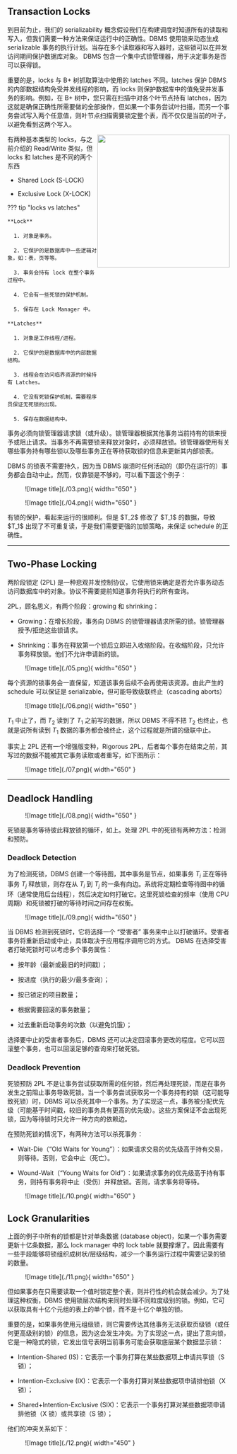 

## **Transaction Locks**

到目前为止，我们的 serializability 概念假设我们在构建调度时知道所有的读取和写入，但我们需要一种方法来保证运行中的正确性。DBMS 使用锁来动态生成 serializable 事务的执行计划。当存在多个读取器和写入器时，这些锁可以在并发访问期间保护数据库对象。 DBMS 包含一个集中式锁管理器，用于决定事务是否可以获得锁。

重要的是，locks 与 B+ 树抓取算法中使用的 latches 不同。latches 保护 DBMS 的内部数据结构免受并发线程的影响，而 locks 则保护数据库中的值免受并发事务的影响。例如，在 B+ 树中，您只需在扫描中对各个叶节点持有 latches，因为这就是确保正确性所需要做的全部操作，但如果一个事务尝试叶扫描，而另一个事务尝试写入两个任意值，则叶节点扫描需要锁定整个表，而不仅仅是当前的叶子，以避免看到这两个写入。

<img src="../02.png" align="right" height="300" width="300">

有两种基本类型的 locks，与之前介绍的 Read/Write 类似，但 locks 和 latches 是不同的两个东西

-  Shared Lock (S-LOCK)

- Exclusive Lock (X-LOCK)

??? tip "locks vs latches"

    **Lock**

      1. 对象是事务。
   
      2. 它保护的是数据库中一些逻辑对象，如：表，页等等。
   
      3. 事务会持有 lock 在整个事务过程中。
   
      4. 它会有一些死锁的保护机制。
      
      5. 保存在 Lock Manager 中。
   
    **Latches**

      1. 对象是工作线程/进程。
   
      2. 它保护的是数据库中的内部数据结构。
   
      3. 线程会在访问临界资源的时候持有 Latches。
   
      4. 它没有死锁保护机制，需要程序员保证无死锁的出现。
      
      5. 保存在数据结构中。


事务必须向锁管理器请求锁（或升级）。锁管理器根据其他事务当前持有的锁来授予或阻止请求。当事务不再需要锁来释放对象时，必须释放锁。锁管理器使用有关哪些事务持有哪些锁以及哪些事务正在等待获取锁的信息来更新其内部锁表。

DBMS 的锁表不需要持久，因为当 DBMS 崩溃时任何活动的（即仍在运行的）事务都会自动中止。然而，仅靠锁是不够的，可以看下面这个例子：

<figure markdown="span">
  ![Image title](./03.png){ width="650" }
</figure>

<figure markdown="span">
  ![Image title](./04.png){ width="650" }
</figure>
有锁的保护，看起来运行的很顺利。但是 $T_2$ 修改了 $T_1$ 的数据，导致 $T_1$ 出现了不可重复读，于是我们需要更强的加锁策略，来保证 schedule 的正确性。

<hr>

## **Two-Phase Locking**

两阶段锁定 (2PL) 是一种悲观并发控制协议，它使用锁来确定是否允许事务动态访问数据库中的对象。协议不需要提前知道事务将执行的所有查询。

2PL，顾名思义，有两个阶段：growing 和 shrinking：

- Growing：在增长阶段，事务向 DBMS 的锁管理器请求所需的锁。锁管理器授予/拒绝这些锁请求。

- Shrinking：事务在释放第一个锁后立即进入收缩阶段。在收缩阶段，只允许事务释放锁。他们不允许申请新的锁。

<figure markdown="span">
  ![Image title](./05.png){ width="650" }
</figure>

每个资源的锁事务会一直保留，知道该事务后续不会再使用该资源。由此产生的 schedule 可以保证是 serializable，但可能导致级联终止（cascading aborts）

<figure markdown="span">
  ![Image title](./06.png){ width="650" }
</figure>

$T_1$ 中止了，而 $T_2$ 读到了 $T_1$ 之前写的数据，所以 DBMS 不得不把 $T_2$ 也终止，也就是说所有读到 $T_1$ 数据的事务都会被终止，这个过程就是所谓的级联中止。

事实上 2PL 还有一个增强版变种，Rigorous 2PL，后者每个事务在结束之前，其写过的数据不能被其它事务读取或者重写，如下图所示：

<figure markdown="span">
  ![Image title](./07.png){ width="650" }
</figure>

<hr>

## **Deadlock Handling**

<figure markdown="span">
  ![Image title](./08.png){ width="650" }
</figure>

死锁是事务等待彼此释放锁的循环，如上。处理 2PL 中的死锁有两种方法：检测和预防。

### **Deadlock Detection**

为了检测死锁，DBMS 创建一个等待图，其中事务是节点，如果事务 $T_i$ 正在等待事务 $T_j$ 释放锁，则存在从 $T_i$ 到 $T_j$ 的一条有向边。系统将定期检查等待图中的循环（通常使用后台线程），然后决定如何打破它。这里死锁检查的频率（使用 CPU 周期）和死锁被打破的等待时间之间存在权衡。

<figure markdown="span">
  ![Image title](./09.png){ width="650" }
</figure>

当 DBMS 检测到死锁时，它将选择一个 “受害者” 事务来中止以打破循环。受害者事务将重新启动或中止，具体取决于应用程序调用它的方式。 DBMS 在选择受害者打破死锁时可以考虑多个事务属性：

- 按年龄（最新或最旧的时间戳）；

- 按进度（执行的最少/最多查询）；

- 按已锁定的项目数量；

- 根据需要回滚的事务数量；

- 过去重新启动事务的次数（以避免饥饿）；

选择要中止的受害者事务后，DBMS 还可以决定回滚事务更改的程度。它可以回滚整个事务，也可以回滚足够的查询来打破死锁。

### **Deadlock Prevention**

死锁预防 2PL 不是让事务尝试获取所需的任何锁，然后再处理死锁，而是在事务发生之前阻止事务导致死锁。当一个事务尝试获取另一个事务持有的锁（这可能导致死锁）时，DBMS 可以杀死其中一个事务。为了实现这一点，事务被分配优先级（可能基于时间戳，较旧的事务具有更高的优先级）。这些方案保证不会出现死锁，因为等待锁时只允许一种方向的依赖边。

在预防死锁的情况下，有两种方法可以杀死事务：


- Wait-Die（“Old Waits for Young”）：如果请求交易的优先级高于持有交易，则等待。否则，它会中止（死亡）。

- Wound-Wait（“Young Waits for Old”）：如果请求事务的优先级高于持有事务，则持有事务将中止（受伤）并释放锁。否则，请求事务将等待。

<figure markdown="span">
  ![Image title](./10.png){ width="650" }
</figure>

## **Lock Granularities**

上面的例子中所有的锁都是针对单条数据 (database object)，如果一个事务需要更新十亿条数据，那么 lock manager 中的 lock table 就要撑爆了。因此需要有一些手段能够将锁组织成树状/层级结构，减少一个事务运行过程中需要记录的锁的数量。

<figure markdown="span">
  ![Image title](./11.png){ width="650" }
</figure>

但如果事务在只需要读取一个值时锁定整个表，则并行性的机会就会减少。为了处理这种权衡，DBMS 使用锁层次结构来同时处理不同粒度级别的锁。例如，它可以获取具有十亿个元组的表上的单个锁，而不是十亿个单独的锁。

重要的是，如果事务使用元组级锁，则它需要传达其他事务无法获取页级锁（或任何更高级别的锁）的信息，因为这会发生冲突。为了实现这一点，提出了意向锁，它是一种隐式的锁，它发出信号表明当前事务可能会获取底层某个数据显示锁：

- Intention-Shared (IS)：它表示一个事务打算在某些数据项上申请共享锁（S 锁）；

- Intention-Exclusive (IX)：它表示一个事务打算对某些数据项申请排他锁（X 锁）；

- Shared+Intention-Exclusive (SIX)：它表示一个事务打算对某些数据项申请排他锁（X 锁）或共享锁（S 锁）；

他们的冲突关系如下：

<figure markdown="span">
  ![Image title](./12.png){ width="450" }
</figure>


